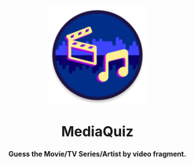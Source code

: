 <p align="center">
<img align="center" width="200" height="200" src="/app/src/main/res/mipmap-xxxhdpi/ic_launcher_round.png">
</p>
<h1 align="center"> MediaQuiz </h1>
<h4 align="center"> Guess the Movie/TV Series/Artist by video fragment. </h4>
